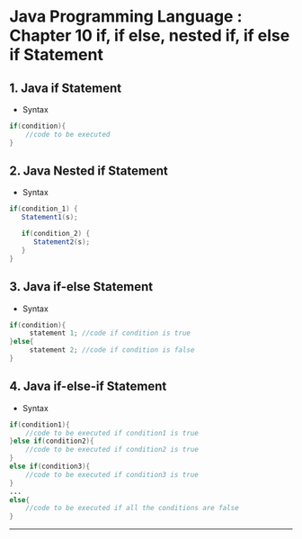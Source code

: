 # Java Programming Language : Chapter 10 if, if else, nested if, if else if Statement

## 1. Java if Statement
* Syntax
```java
if(condition){  
    //code to be executed  
}
```

## 2. Java Nested if Statement
* Syntax
```java
if(condition_1) {
   Statement1(s);

   if(condition_2) {
      Statement2(s);
   }
}
```

## 3. Java if-else Statement
* Syntax
```java
if(condition){  
     statement 1; //code if condition is true  
}else{  
     statement 2; //code if condition is false  
} 
```

## 4. Java if-else-if Statement
* Syntax
```java
if(condition1){  
    //code to be executed if condition1 is true  
}else if(condition2){  
    //code to be executed if condition2 is true  
}  
else if(condition3){  
    //code to be executed if condition3 is true  
}  
...  
else{  
    //code to be executed if all the conditions are false  
} 
```

---